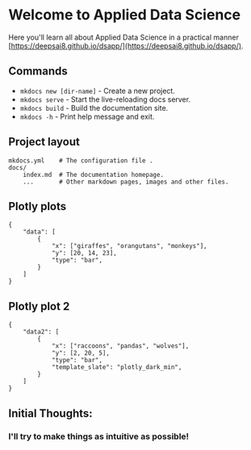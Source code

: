 # Welcome to Applied Data Science

Here you'll learn all about Applied Data Science in a practical manner [https://deepsai8.github.io/dsapp/](https://deepsai8.github.io/dsapp/).

## Commands

* `mkdocs new [dir-name]` - Create a new project.
* `mkdocs serve` - Start the live-reloading docs server.
* `mkdocs build` - Build the documentation site.
* `mkdocs -h` - Print help message and exit.

## Project layout

    mkdocs.yml    # The configuration file .
    docs/
        index.md  # The documentation homepage.
        ...       # Other markdown pages, images and other files.


## Plotly plots
``` plotly
{
    "data": [
        {
            "x": ["giraffes", "orangutans", "monkeys"],
            "y": [20, 14, 23],
            "type": "bar",
        }
    ]
}
```

## Plotly plot 2
``` plotly
{
    "data2": [
        {
            "x": ["raccoons", "pandas", "wolves"],
            "y": [2, 20, 5],
            "type": "bar",
            "template_slate": "plotly_dark_min",
        }
    ]
}
```

## Initial Thoughts:
### I'll try to make things as intuitive as possible!